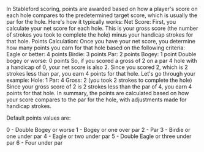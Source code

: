In Stableford scoring, points are awarded based on how a player's score on each hole compares to the predetermined target score, which is usually the par for the hole. Here's how it typically works:
Net Score: First, you calculate your net score for each hole. This is your gross score (the number of strokes you took to complete the hole) minus your handicap strokes for that hole.
Points Calculation: Once you have your net score, you determine how many points you earn for that hole based on the following criteria:
Eagle or better: 4 points
Birdie: 3 points
Par: 2 points
Bogey: 1 point
Double bogey or worse: 0 points
So, if you scored a gross of 2 on a par 4 hole with a handicap of 0, your net score is also 2. Since you scored 2, which is 2 strokes less than par, you earn 4 points for that hole.
Let's go through your example:
Hole: 1
Par: 4
Gross: 2 (you took 2 strokes to complete the hole)
Since your gross score of 2 is 2 strokes less than the par of 4, you earn 4 points for that hole.
In summary, the points are calculated based on how your score compares to the par for the hole, with adjustments made for handicap strokes.

Default points values are:

0 - Double Bogey or worse
1 - Bogey or one over par
2 - Par
3 - Birdie or one under par
4 - Eagle or two under par
5 - Double Eagle or three under par
6 - Four under par